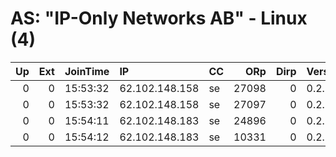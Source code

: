 # AS: "IP-Only Networks AB" - Linux (4)

|   Up |   Ext | JoinTime   | IP             | CC   |   ORp |   Dirp | Version   | Contact   | Nickname       |   eFamMembers |
|-----:|------:|:-----------|:---------------|:-----|------:|-------:|:----------|:----------|:---------------|--------------:|
|    0 |     0 | 15:53:32   | 62.102.148.158 | se   | 27098 |      0 | 0.2.9.10  | None      | Karato         |             1 |
|    0 |     0 | 15:53:32   | 62.102.148.158 | se   | 27097 |      0 | 0.2.9.10  | None      | Mekatochlanijo |             1 |
|    0 |     0 | 15:54:11   | 62.102.148.183 | se   | 24896 |      0 | 0.2.9.10  | None      | Lynxinirad     |             1 |
|    0 |     0 | 15:54:12   | 62.102.148.183 | se   | 10331 |      0 | 0.2.9.10  | None      | Flooximas      |             1 |
